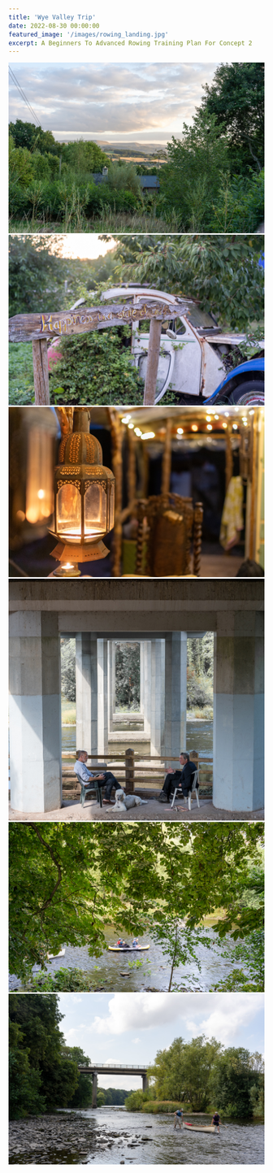 ```yaml
---
title: 'Wye Valley Trip'
date: 2022-08-30 00:00:00
featured_image: '/images/rowing_landing.jpg'
excerpt: A Beginners To Advanced Rowing Training Plan For Concept 2
---
```


<div class="gallery" data-columns="3">
    <img src="/images/wye/DSC00867.jpg">
    <img src="/images/wye/DSC00877.jpg">
    <img src="/images/wye/DSC00893.jpg">
    <img src="/images/wye/DSC01021.jpg">
    <img src="/images/wye/DSC01022.jpg">
    <img src="/images/wye/DSC01026.jpg">
</div>
</div>
</div>